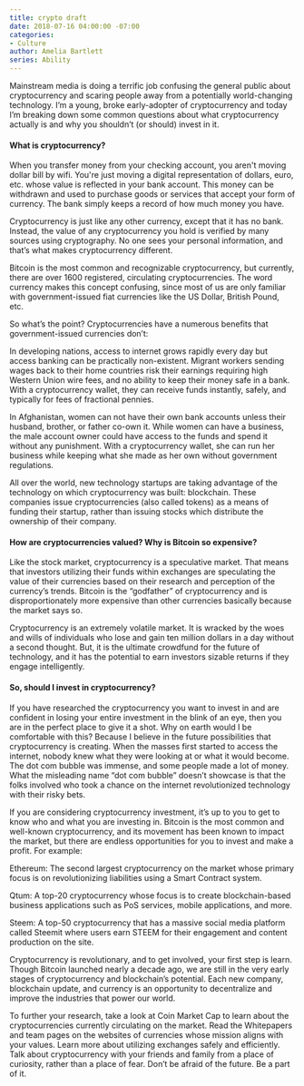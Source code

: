 ```yaml
---
title: crypto draft
date: 2018-07-16 04:00:00 -07:00
categories:
- Culture
author: Amelia Bartlett
series: Ability
---
```


Mainstream media is doing a terrific job confusing the general public about cryptocurrency and scaring people away from a potentially world-changing technology. I’m a young, broke early-adopter of cryptocurrency and today I’m breaking down some common questions about what cryptocurrency actually is and why you shouldn’t (or should) invest in it. 

#### What is cryptocurrency? 

When you transfer money from your checking account, you aren't moving dollar bill by wifi. You're just moving a digital representation of dollars, euro, etc. whose value is reflected in your bank account. This money can be withdrawn and used to purchase goods or services that accept your form of currency. The bank simply keeps a record of how much money you have.

Cryptocurrency is just like any other currency, except that it has no bank. Instead, the value of any cryptocurrency you hold is verified by many sources using cryptography. No one sees your personal information, and that’s what makes cryptocurrency different. 

Bitcoin is the most common and recognizable cryptocurrency, but currently, there are over 1600 registered, circulating cryptocurrencies. The word currency makes this concept confusing, since most of us are only familiar with government-issued fiat currencies like the US Dollar, British Pound, etc. 

So what’s the point? Cryptocurrencies have a numerous benefits that government-issued currencies don’t:

In developing nations, access to internet grows rapidly every day but access banking can be practically non-existent. Migrant workers sending wages back to their home countries risk their earnings requiring high Western Union wire fees, and no ability to keep their money safe in a bank. With a cryptocurrency wallet, they can receive funds instantly, safely, and typically for fees of fractional pennies.

In Afghanistan, women can not have their own bank accounts unless their husband, brother, or father co-own it. While women can have a business, the male account owner could have access to the funds and spend it without any punishment. With a cryptocurrency wallet, she can run her business while keeping what she made as her own without government regulations.

All over the world, new technology startups are taking advantage of the technology on which cryptocurrency was built: blockchain. These companies issue cryptocurrencies (also called tokens) as a means of funding their startup, rather than issuing stocks which distribute the ownership of their company. 

#### How are cryptocurrencies valued? Why is Bitcoin so expensive? 

Like the stock market, cryptocurrency is a speculative market. That means that investors utilizing their funds within exchanges are speculating the value of their currencies based on their research and perception of the currency’s trends. Bitcoin is the “godfather” of cryptocurrency and is disproportionately more expensive than other currencies basically because the market says so. 

Cryptocurrency is an extremely volatile market. It is wracked by the woes and wills of individuals who lose and gain ten million dollars in a day without a second thought. But, it is the ultimate crowdfund for the future of technology, and it has the potential to earn investors sizable returns if they engage intelligently. 

#### So, should I invest in cryptocurrency?

If you have researched the cryptocurrency you want to invest in and are confident in losing your entire investment in the blink of an eye, then you are in the perfect place to give it a shot. Why on earth would I be comfortable with this? Because I believe in the future possibilities that cryptocurrency is creating. When the masses first started to access the internet, nobody knew what they were looking at or what it would become. The dot com bubble was immense, and some people made a lot of money. What the misleading name “dot com bubble” doesn’t showcase is that the folks involved who took a chance on the internet revolutionized technology with their risky bets. 

If you are considering cryptocurrency investment, it’s up to you to get to know who and what you are investing in. Bitcoin is the most common and well-known cryptocurrency, and its movement has been known to impact the market, but there are endless opportunities for you to invest and make a profit. For example: 

Ethereum: The second largest cryptocurrency on the market whose primary focus is on revolutionizing liabilities using a Smart Contract system. 

Qtum: A top-20 cryptocurrency whose focus is to create blockchain-based business applications such as PoS services, mobile applications, and more.

Steem: A top-50 cryptocurrency that has a massive social media platform called Steemit where users earn STEEM for their engagement and content production on the site. 

Cryptocurrency is revolutionary, and to get involved, your first step is learn. Though Bitcoin launched nearly a decade ago, we are still in the very early stages of cryptocurrency and blockchain’s potential. Each new company, blockchain update, and currency is an opportunity to decentralize and improve the industries that power our world. 

To further your research, take a look at Coin Market Cap to learn about the cryptocurrencies currently circulating on the market. Read the Whitepapers and team pages on the websites of currencies whose mission aligns with your values. Learn more about utilizing exchanges safely and efficiently. Talk about cryptocurrency with your friends and family from a place of curiosity, rather than a place of fear. Don’t be afraid of the future. Be a part of it. 

